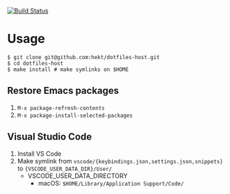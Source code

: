 [![Build Status](https://travis-ci.org/hekt/dotfiles-host.svg?branch=master)](https://travis-ci.org/hekt/dotfiles-host)

# Usage

```console
$ git clone git@github.com:hekt/dotfiles-host.git
$ cd dotfiles-host
$ make install # make symlinks on $HOME
```

## Restore Emacs packages

1. `M-x package-refresh-contents`
2. `M-x package-install-selected-packages`

## Visual Studio Code

1. Install VS Code
2. Make symlink from `vscode/{keybindings.json,settings.json,snippets}` to `{VSCODE_USER_DATA_DIR}/User/`
    - VSCODE_USER_DATA_DIRECTORY
        - macOS: `$HOME/Library/Application Support/Code/`
